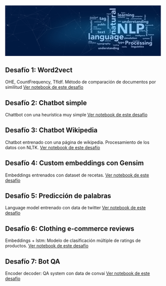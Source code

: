 ![Portada de mi portfolio de NLP](portada.png)

## Desafío 1: Word2vect
OHE, CountFrequency, TfIdf. Método de comparación de documentos por similitud
[Ver notebook de este desafío](https://colab.research.google.com/drive/1E_pIB6j30UzoByNJhbS0-bqxF4h8FPmn?usp=sharing)

## Desafío 2: Chatbot simple
Chattbot con una heurística muy simple
[Ver notebook de este desafío](https://colab.research.google.com/drive/1vHH7WSsANmCtZDITAiK81e93erFf6Tjf?usp=sharing)

## Desafío 3: Chatbot Wikipedia
Chatbot  entrenado con una página de wikipedia. Procesamiento de los datos con NLTK. 
[Ver notebook de este desafío](https://colab.research.google.com/drive/1M-4texre_K1Ux3cgsjwHNGas5sWISPf-?usp=sharing)

## Desafío 4: Custom embeddings con Gensim
Embeddings entrenados con dataset de recetas. 
[Ver notebook de este desafío](https://colab.research.google.com/drive/1MQykyHK9AUE9Vzh7Vs7Ri4qqplsekYfY?usp=sharing)

## Desafío 5: Predicción de palabras
Language model entrenado con data de twitter
[Ver notebook de este desafío](https://colab.research.google.com/drive/1aQFRjfydij0_G-Yel1fPBLrjZcsHRtU8?usp=sharing)

## Desafío 6: Clothing e-commerce reviews
Embeddings + lstm: Modelo de clasificación múltiple de ratings de productos.
[Ver notebook de este desafío](https://colab.research.google.com/drive/1VvCvm0aw_jwkx_V7pU7dcU4y908JWBXb?usp=sharing)

## Desafío 7: Bot QA
Encoder decoder: QA system con data de convai
[Ver notebook de este desafío](https://colab.research.google.com/drive/1Bvn-vzB3211xKw0g5Plvxig4iWz8Nzo2?usp=sharing)




